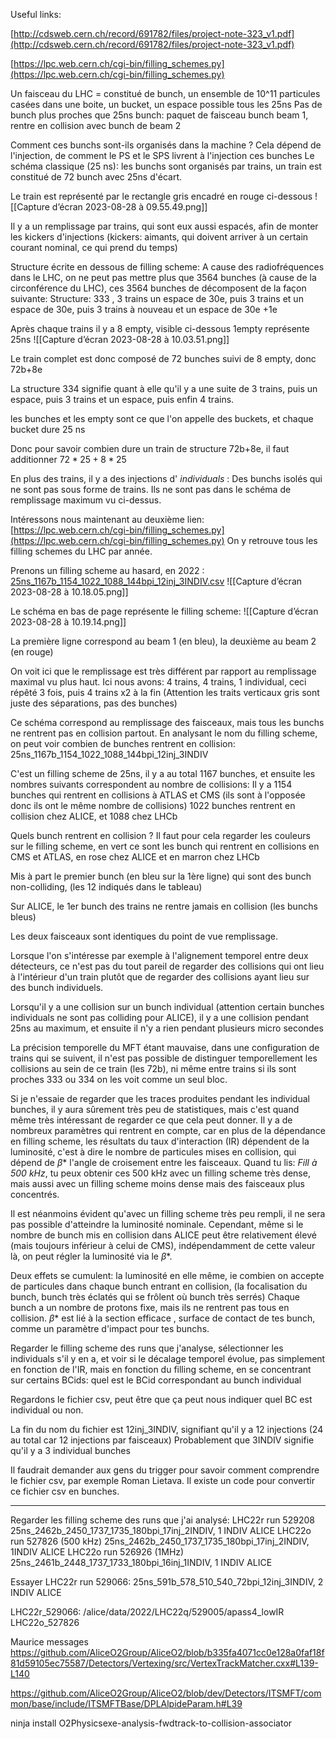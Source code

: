 Useful links:

[http://cdsweb.cern.ch/record/691782/files/project-note-323_v1.pdf](http://cdsweb.cern.ch/record/691782/files/project-note-323_v1.pdf)

[https://lpc.web.cern.ch/cgi-bin/filling_schemes.py](https://lpc.web.cern.ch/cgi-bin/filling_schemes.py)

Un faisceau du LHC = constitué de bunch, un ensemble de 10^11 particules casées dans une boite, un bucket, un espace possible tous les 25ns
Pas de bunch plus proches que 25ns
bunch: paquet de faisceau
bunch beam 1, rentre en collision avec bunch de beam 2

Comment ces bunchs sont-ils organisés dans la machine ? 
Cela dépend de l'injection, de comment le PS et le SPS livrent à l'injection ces bunches
Le schéma classique (25 ns): les bunchs sont organisés par trains, un train est constitué de 72 bunch avec 25ns d'écart. 

Le train est représenté par le rectangle gris encadré en rouge ci-dessous
![[Capture d’écran 2023-08-28 à 09.55.49.png]]

Il y a un remplissage par trains, qui sont eux aussi espacés, afin de monter les kickers d'injections (kickers: aimants, qui doivent arriver à un certain courant nominal, ce qui prend du temps)

Structure écrite en dessous de filling scheme: 
A cause des radiofréquences dans le LHC, on ne peut pas mettre plus que 3564 bunches (à cause de la circonférence du LHC), ces 3564 bunches de décomposent de la façon suivante: 
Structure:  333 , 3 trains un espace de 30e, puis 3 trains et un espace de 30e, puis 3 trains à nouveau et un espace de 30e +1e

Après chaque trains il y a 8 empty, visible ci-dessous
1empty représente 25ns
![[Capture d’écran 2023-08-28 à 10.03.51.png]]

Le train complet est donc composé de 72 bunches suivi de 8 empty, donc 72b+8e

La structure 334 signifie quant à elle qu'il y a une suite de 3 trains, puis un espace, puis 3 trains et un espace, puis enfin 4 trains. 

les bunches et les empty sont ce que l'on appelle des buckets, et chaque bucket dure 25 ns

Donc pour savoir combien dure un train de structure 72b+8e, il faut additionner $72*25+8*25$



En plus des trains, il y a des injections d' *individuals* : Des bunchs isolés qui ne sont pas sous forme de trains.
Ils ne sont pas dans le schéma de remplissage maximum vu ci-dessus. 



Intéressons nous maintenant au deuxième lien: [https://lpc.web.cern.ch/cgi-bin/filling_schemes.py](https://lpc.web.cern.ch/cgi-bin/filling_schemes.py) 
On y retrouve tous les filling schemes du LHC par année.

Prenons un filling scheme au hasard, en 2022 : [25ns_1167b_1154_1022_1088_144bpi_12inj_3INDIV.csv](https://lpc.web.cern.ch/fillingSchemes/2022/candidates/25ns_1167b_1154_1022_1088_144bpi_12inj_3INDIV.csv)
![[Capture d’écran 2023-08-28 à 10.18.05.png]]

Le schéma en bas de page représente le filling scheme:
![[Capture d’écran 2023-08-28 à 10.19.14.png]]

La première ligne correspond au beam 1 (en bleu), la deuxième au beam 2 (en rouge)

On voit ici que le remplissage est très différent par rapport au remplissage maximal vu plus haut. Ici nous avons:
4 trains, 4 trains, 1 individual, ceci répêté 3 fois, puis 4 trains x2 à la fin
(Attention les traits verticaux gris sont juste des séparations, pas des bunches)

Ce schéma correspond au remplissage des faisceaux, mais tous les bunchs ne rentrent pas en collision partout. En analysant le nom du filling scheme, on peut voir combien de bunches rentrent en collision: 
25ns_1167b_1154_1022_1088_144bpi_12inj_3INDIV

C'est un filling scheme de 25ns, il y a au total 1167 bunches, et ensuite les nombres suivants correspondent au nombre de collisions:
Il y a 1154 bunches qui rentrent en collisions à ATLAS et CMS (ils sont à l'opposée donc ils ont le même nombre de collisions)
1022 bunches rentrent en collision chez ALICE, et 1088 chez LHCb


Quels bunch rentrent en collision ? Il faut pour cela regarder les couleurs sur le filling scheme, en vert ce sont les bunch qui rentrent en collisions en CMS et ATLAS, en rose chez ALICE et en marron chez LHCb

Mis à part le premier bunch (en bleu sur la 1ère ligne) qui sont des bunch non-colliding, (les 12 indiqués dans le tableau)

Sur ALICE, le 1er bunch des trains ne rentre jamais en collision (les bunchs bleus) 

Les deux faisceaux sont identiques du point de vue remplissage.

Lorsque l'on s'intéresse par exemple à l'alignement temporel entre deux détecteurs, ce n'est pas du tout pareil de regarder des collisions qui ont lieu à l'intérieur d'un train plutôt que de regarder des collisions ayant lieu sur des bunch individuels.

Lorsqu'il y a une collision sur un bunch individual (attention certain bunches individuals ne sont pas colliding pour ALICE), il y a une collision pendant 25ns au maximum, et ensuite il n'y a rien pendant plusieurs micro secondes


La précision temporelle du MFT étant mauvaise, dans une configuration de trains qui se suivent, il n'est pas possible de distinguer temporellement les collisions au sein de ce train (les 72b), ni même entre trains si ils sont proches
333 ou 334 on les voit comme un seul bloc.

Si je n'essaie de regarder que les traces produites pendant les individual bunches, il y aura sûrement très peu de statistiques, mais c'est quand même très intéressant de regarder ce que cela peut donner. Il y a de nombreux paramètres qui rentrent en compte, car en plus de la dépendance en filling scheme, les résultats du taux d'interaction (IR) dépendent de la luminosité, c'est à dire le nombre de particules mises en collision, qui dépend de $\beta *$ l'angle de croisement entre les faisceaux. 
Quand tu lis: *Fill à 500 kHz*, tu peux obtenir ces 500 kHz avec un filling scheme très dense, mais aussi avec un filling scheme moins dense mais des faisceaux plus concentrés.

Il est néanmoins évident qu'avec un filling scheme très peu rempli, il ne sera pas possible d'atteindre la luminosité nominale. Cependant, même si le nombre de bunch mis en collision dans ALICE peut être relativement élevé (mais toujours inférieur à celui de CMS), indépendamment de cette valeur là, on peut régler la luminosité via le $\beta *$. 

Deux effets se cumulent: la luminosité en elle même, ie combien on accepte de particules dans chaque bunch entrant en collision, (la focalisation du bunch, bunch très éclatés qui se frôlent où bunch très serrés)
Chaque bunch a un nombre de protons fixe, mais ils ne rentrent pas tous en collision. $\beta *$ est lié à la section efficace , surface de contact de tes bunch, comme un paramètre d'impact pour tes bunchs.

Regarder le filling scheme des runs que j'analyse, sélectionner les individuals s'il y en a, et voir si le décalage temporel évolue, pas simplement en fonction de l'IR, mais en fonction du filling scheme, en se concentrant sur certains BCids: quel est le BCid correspondant au bunch individual

Regardons le fichier csv, peut être que ça peut nous indiquer quel BC est individual ou non.

La fin du nom du fichier est 12inj_3INDIV, signifiant qu'il y a 12 injections (24 au total car 12 injections par faisceaux)
Probablement que 3INDIV signifie qu'il y a 3 individual bunches

Il faudrait demander aux gens du trigger pour savoir comment comprendre le fichier csv, par exemple Roman Lietava.
Il existe un code pour convertir ce fichier csv en bunches.


___

Regarder les filling scheme des runs que j'ai analysé: 
LHC22r run 529208 25ns_2462b_2450_1737_1735_180bpi_17inj_2INDIV, 1 INDIV ALICE
LHC22o run 527826 (500 kHz) 25ns_2462b_2450_1737_1735_180bpi_17inj_2INDIV, 1INDIV ALICE
LHC22o run 526926 (1MHz) 25ns_2461b_2448_1737_1733_180bpi_16inj_1INDIV, 1 INDIV ALICE

Essayer LHC22r run 529066: 25ns_591b_578_510_540_72bpi_12inj_3INDIV, 2 INDIV ALICE


LHC22r_529066: /alice/data/2022/LHC22q/529005/apass4_lowIR
LHC22o_527826


Maurice messages
https://github.com/AliceO2Group/AliceO2/blob/b335fa4071cc0e128a0faf18f81d59105ec75587/Detectors/Vertexing/src/VertexTrackMatcher.cxx#L139-L140

https://github.com/AliceO2Group/AliceO2/blob/dev/Detectors/ITSMFT/common/base/include/ITSMFTBase/DPLAlpideParam.h#L39


ninja install O2Physicsexe-analysis-fwdtrack-to-collision-associator